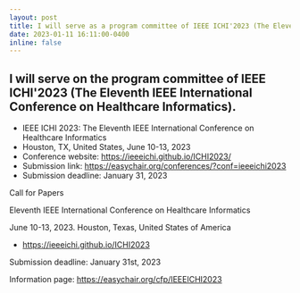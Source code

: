 ```yaml
---
layout: post
title: I will serve as a program committee of IEEE ICHI'2023 (The Eleventh IEEE International Conference on Healthcare Informatics).  
date: 2023-01-11 16:11:00-0400
inline: false
---
```


I will serve on the program committee of IEEE ICHI'2023 (The Eleventh IEEE International Conference on Healthcare Informatics).
----------------------------------------------------------

- IEEE ICHI 2023: The Eleventh IEEE International Conference on Healthcare Informatics  
- Houston, TX, United States, June 10-13, 2023  
- Conference website: 	https://ieeeichi.github.io/ICHI2023/  
- Submission link: 	https://easychair.org/conferences/?conf=ieeeichi2023  
- Submission deadline: 	January 31, 2023  


Call for Papers

Eleventh IEEE International Conference on Healthcare Informatics

June 10-13, 2023. Houston, Texas, United States of America

- https://ieeeichi.github.io/ICHI2023

Submission deadline: January 31st, 2023

Information page: https://easychair.org/cfp/IEEEICHI2023 
